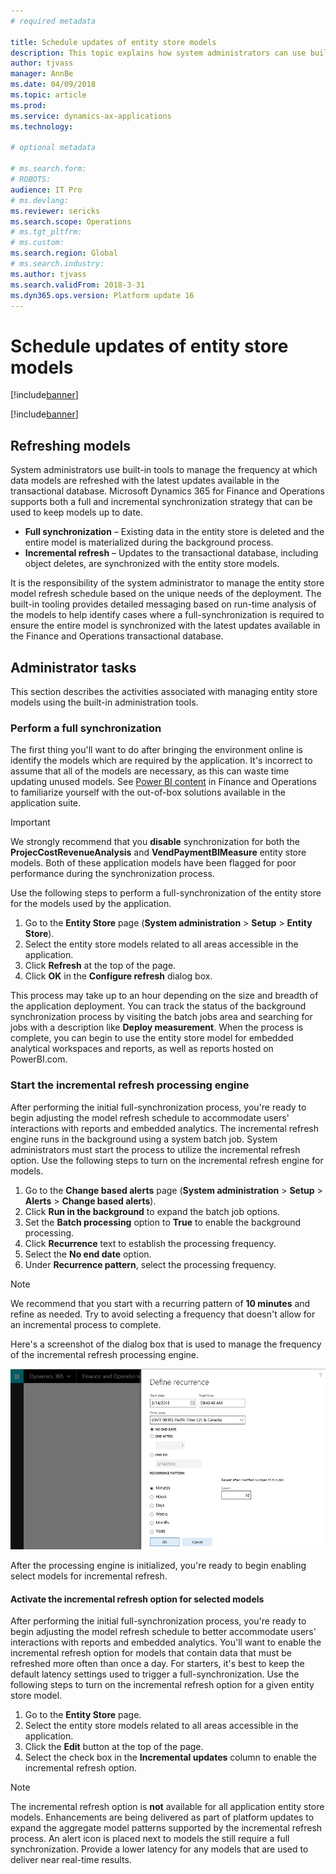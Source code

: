 ```yaml
---
# required metadata

title: Schedule updates of entity store models
description: This topic explains how system administrators can use built-in tools to manage the frequency at which data models are refreshed with the latest updates available in the transactional database.
author: tjvass
manager: AnnBe
ms.date: 04/09/2018
ms.topic: article
ms.prod: 
ms.service: dynamics-ax-applications
ms.technology: 

# optional metadata

# ms.search.form:
# ROBOTS:
audience: IT Pro
# ms.devlang: 
ms.reviewer: sericks
ms.search.scope: Operations
# ms.tgt_pltfrm: 
# ms.custom:
ms.search.region: Global
# ms.search.industry:
ms.author: tjvass
ms.search.validFrom: 2018-3-31 
ms.dyn365.ops.version: Platform update 16
---
```


# Schedule updates of entity store models

[!include[banner](../includes/banner.md)]

[!include[banner](../includes/pre-release.md)] 

## Refreshing models
System administrators use built-in tools to manage the frequency at which data models are refreshed with the latest updates available in the transactional database. Microsoft Dynamics 365 for Finance and Operations supports both a full and incremental synchronization strategy that can be used to keep models up to date.

- **Full synchronization** – Existing data in the entity store is deleted and the entire model is materialized during the background process.
- **Incremental refresh** – Updates to the transactional database, including object deletes, are synchronized with the entity store models.
	
It is the responsibility of the system administrator to manage the entity store model refresh schedule based on the unique needs of the deployment. The built-in tooling provides detailed messaging based on run-time analysis of the models to help identify cases where a full-synchronization is required to ensure the entire model is synchronized with the latest updates available in the Finance and Operations transactional database.

## Administrator tasks
This section describes the activities associated with managing entity store models using the built-in administration tools.

### Perform a full synchronization
The first thing you'll want to do after bringing the environment online is identify the models which are required by the application. It's incorrect to assume that all of the models are necessary, as this can waste time updating unused models. See [Power BI content](https://docs.microsoft.com/en-us/dynamics365/unified-operations/dev-itpro/analytics/power-bi-home-page) in Finance and Operations to familiarize yourself with the out-of-box solutions available in the application suite.

> [!IMPORTANT]
> We strongly recommend that you **disable** synchronization for both the **ProjecCostRevenueAnalysis** and **VendPaymentBIMeasure** entity store models. Both of these application models have been flagged for poor performance during the synchronization process.

Use the following steps to perform a full-synchronization of the entity store for the models used by the application.

1. Go to the **Entity Store** page (**System administration** \> **Setup** \> **Entity Store**).
2. Select the entity store models related to all areas accessible in the application.
3. Click **Refresh** at the top of the page.
4. Click **OK** in the **Configure refresh** dialog box.
	
This process may take up to an hour depending on the size and breadth of the application deployment. You can track the status of the background synchronization process by visiting the batch jobs area and searching for jobs with a description like **Deploy measurement**. When the process is complete, you can begin to use the entity store model for embedded analytical workspaces and reports, as well as reports hosted on PowerBI.com.

### Start the incremental refresh processing engine
After performing the initial full-synchronization process, you're ready to begin adjusting the model refresh schedule to accommodate users' interactions with reports and embedded analytics. The incremental refresh engine runs in the background using a system batch job. System administrators must start the process to utilize the incremental refresh option. Use the following steps to turn on the incremental refresh engine for models.

1. Go to the **Change based alerts** page (**System administration** \> **Setup** \> **Alerts** \> **Change based alerts**).
2. Click **Run in the background** to expand the batch job options.
3. Set the **Batch processing** option to **True** to enable the background processing.
4. Click **Recurrence** text to establish the processing frequency.
5. Select the **No end date** option.
6. Under **Recurrence pattern**, select the processing frequency.

> [!NOTE]
> We recommend that you start with a recurring pattern of **10 minutes** and refine as needed. Try to avoid selecting a frequency that doesn't allow for an incremental process to complete.

Here's a screenshot of the dialog box that is used to manage the frequency of the incremental refresh processing engine.

![Define recurrence dialog](media/Schedule-incremental-refresh.png)

After the processing engine is initialized, you're ready to begin enabling select models for incremental refresh.

#### Activate the incremental refresh option for selected models
After performing the initial full-synchronization process, you're ready to begin adjusting the model refresh schedule to better accommodate users' interactions with reports and embedded analytics. You'll want to enable the incremental refresh option for models that contain data that must be refreshed more often than once a day. For starters, it's best to keep the default latency settings used to trigger a full-synchronization. Use the following steps to turn on the incremental refresh option for a given entity store model.

1. Go to the **Entity Store** page.
2. Select the entity store models related to all areas accessible in the application.
3. Click the **Edit** button at the top of the page.
4. Select the check box in the **Incremental updates** column to enable the incremental refresh option.

> [!NOTE]
> The incremental refresh option is **not** available for all application entity store models. Enhancements are being delivered as part of platform updates to expand the aggregate model patterns supported by the incremental refresh process. An alert icon is placed next to models the still require a full synchronization. Provide a lower latency for any models that are used to deliver near real-time results.
